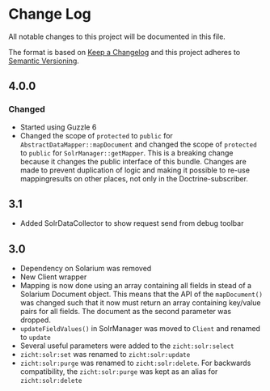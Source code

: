 # Change Log
All notable changes to this project will be documented in this file.

The format is based on [Keep a Changelog](http://keepachangelog.com/)
and this project adheres to [Semantic Versioning](http://semver.org/).

## 4.0.0
### Changed
- Started using Guzzle 6
- Changed the scope of `protected` to `public` for `AbstractDataMapper::mapDocument` and changed the scope of `protected` to `public` for `SolrManager::getMapper`.
This is a breaking change because it changes the public interface of this bundle. Changes are made to prevent duplication of logic and making it possible to re-use mappingresults on other places, not only in the Doctrine-subscriber. 

## 3.1
* Added SolrDataCollector to show request send from debug toolbar

## 3.0

* Dependency on Solarium was removed
* New Client wrapper 
* Mapping is now done using an array containing all fields in stead of a Solarium Document object. This means that the API of the `mapDocument()` was changed such that it now must return an array containing key/value pairs for all fields. The document as the second parameter was dropped.
* `updateFieldValues()` in SolrManager was moved to `Client` and renamed to `update` 
* Several useful parameters were added to the `zicht:solr:select` 
* `zicht:solr:set` was renamed to `zicht:solr:update`
* `zicht:solr:purge` was renamed to `zicht:solr:delete`. For backwards compatibility, the `zicht:solr:purge` was kept as an alias for `zicht:solr:delete`

